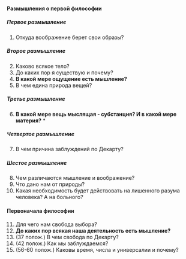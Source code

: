 #### Размышления о первой философии
##### Первое размышление
1. Откуда воображение берет свои образы?
##### Второе размышление
2. Каково всякое тело?
3. До каких пор я существую и почему?
4. **В какой мере ощущение есть мышление?**
5. В чем едина природа вещей?
##### Третье размышление
6. **В какой мере вещь мыслящая - субстанция? И в какой мере материя?** *
##### Четвертое размышление
7. В чем причина заблуждений по Декарту?
##### Шестое размышление
8. Чем различаются мышление и воображение?
9. Что дано нам от природы?
10. Какая необходимость будет действовать на лишенного разума человека? А на больного?
#### Первоначала философии
11. Для чего нам свобода выбора?
12. **До каких пор всякая наша деятельность есть мышление?**
13. (37 полож.) В чем свобода по Декарту?
14. (42 полож.) Как мы заблуждаемся?
15. (56-60 полож.) Каковы время, числа и универсалии и почему?

